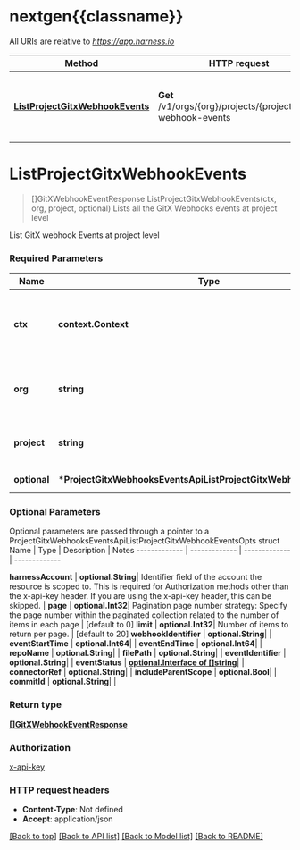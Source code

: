 # nextgen{{classname}}

All URIs are relative to *https://app.harness.io*

Method | HTTP request | Description
------------- | ------------- | -------------
[**ListProjectGitxWebhookEvents**](ProjectGitxWebhooksEventsApi.md#ListProjectGitxWebhookEvents) | **Get** /v1/orgs/{org}/projects/{project}/gitx-webhook-events | Lists all the GitX Webhooks events at project level

# **ListProjectGitxWebhookEvents**
> []GitXWebhookEventResponse ListProjectGitxWebhookEvents(ctx, org, project, optional)
Lists all the GitX Webhooks events at project level

List GitX webhook Events at project level

### Required Parameters

Name | Type | Description  | Notes
------------- | ------------- | ------------- | -------------
 **ctx** | **context.Context** | context for authentication, logging, cancellation, deadlines, tracing, etc.
  **org** | **string**| Identifier field of the organization the resource is scoped to | 
  **project** | **string**| Identifier field of the project the resource is scoped to | 
 **optional** | ***ProjectGitxWebhooksEventsApiListProjectGitxWebhookEventsOpts** | optional parameters | nil if no parameters

### Optional Parameters
Optional parameters are passed through a pointer to a ProjectGitxWebhooksEventsApiListProjectGitxWebhookEventsOpts struct
Name | Type | Description  | Notes
------------- | ------------- | ------------- | -------------


 **harnessAccount** | **optional.String**| Identifier field of the account the resource is scoped to. This is required for Authorization methods other than the x-api-key header. If you are using the x-api-key header, this can be skipped. | 
 **page** | **optional.Int32**| Pagination page number strategy: Specify the page number within the paginated collection related to the number of items in each page  | [default to 0]
 **limit** | **optional.Int32**| Number of items to return per page. | [default to 20]
 **webhookIdentifier** | **optional.String**|  | 
 **eventStartTime** | **optional.Int64**|  | 
 **eventEndTime** | **optional.Int64**|  | 
 **repoName** | **optional.String**|  | 
 **filePath** | **optional.String**|  | 
 **eventIdentifier** | **optional.String**|  | 
 **eventStatus** | [**optional.Interface of []string**](string.md)|  | 
 **connectorRef** | **optional.String**|  | 
 **includeParentScope** | **optional.Bool**|  | 
 **commitId** | **optional.String**|  | 

### Return type

[**[]GitXWebhookEventResponse**](GitXWebhookEventResponse.md)

### Authorization

[x-api-key](../README.md#x-api-key)

### HTTP request headers

 - **Content-Type**: Not defined
 - **Accept**: application/json

[[Back to top]](#) [[Back to API list]](../README.md#documentation-for-api-endpoints) [[Back to Model list]](../README.md#documentation-for-models) [[Back to README]](../README.md)

